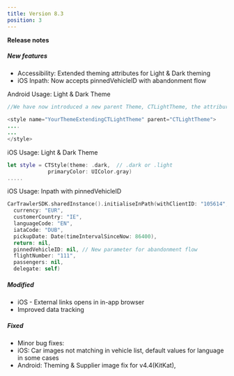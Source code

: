 ```yaml
---
title: Version 8.3
position: 3
---
```


**Release notes**

##### New features

* Accessibility: Extended theming attributes for Light & Dark theming
* iOS Inpath: Now accepts pinnedVehicleID with abandonment flow

Android Usage: Light & Dark Theme
~~~ java
//We have now introduced a new parent Theme, CTLightTheme, the attriburtes are the same, but the text color gets inverted accordingly, due to the light theme being used.

<style name="YourThemeExtendingCTLightTheme" parent="CTLightTheme">
....
...
</style>
~~~

iOS Usage: Light & Dark Theme
~~~swift
let style = CTStyle(theme: .dark,  // .dark or .light
             primaryColor: UIColor.gray)
.....
~~~

iOS Usage: Inpath with pinnedVehicleID
~~~swift
CarTrawlerSDK.sharedInstance().initialiseInPath(withClientID: "105614", 
  currency: "EUR",
  customerCountry: "IE",
  languageCode: "EN",
  iataCode: "DUB",
  pickupDate: Date(timeIntervalSinceNow: 86400),
  return: nil,
  pinnedVehicleID: nil, // New parameter for abandonment flow
  flightNumber: "111",
  passengers: nil,
  delegate: self)
~~~

##### Modified

* iOS - External links opens in in-app browser
* Improved data tracking

##### Fixed

* Minor bug fixes: 
* iOS: Car images not matching in vehicle list, default values for language in some cases
* Android: Theming & Supplier image fix for v4.4(KitKat),  
